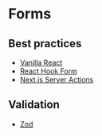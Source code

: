 # Forms
## Best practices
- [Vanilla React](#)
- [React Hook Form](./react-hook-form/docs.md)
- [Next.js Server Actions](#)

## Validation
- [Zod](#)